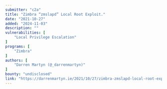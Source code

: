 ```yaml
---
submitter: "c2a"
title: "Zimbra “zmslapd” Local Root Exploit."
date: "2021-10-27"
added: "2024-11-03"
description: ""
vulnerabilities: [
    "Local Privilege Escalation"
]
programs: [
    "Zimbra"
]
authors: [
    "Darren Martyn (@_darrenmartyn)"
]
bounty: "undisclosed"
link: "https://darrenmartyn.ie/2021/10/27/zimbra-zmslapd-local-root-exploit/"
---
```




